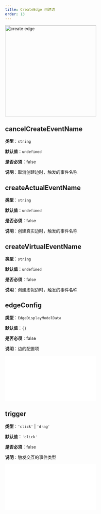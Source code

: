 ```yaml
---
title: CreateEdge 创建边
order: 13
---
```


<img alt="create edge" src="https://mdn.alipayobjects.com/huamei_qa8qxu/afts/img/A*W0EqR6-dp_oAAAAAAAAAAAAADmJ7AQ/original" height='300'/>

## cancelCreateEventName

**类型**：`string`

**默认值**：`undefined`

**是否必须**：false

**说明**：取消创建边时，触发的事件名称

## createActualEventName

**类型**：`string`

**默认值**：`undefined`

**是否必须**：false

**说明**：创建真实边时，触发的事件名称

## createVirtualEventName

**类型**：`string`

**默认值**：`undefined`

**是否必须**：false

**说明**：创建虚拟边时，触发的事件名称

## edgeConfig

**类型**：`EdgeDisplayModelData`

**默认值**：`{}`

**是否必须**：false

**说明**：边的配置项

<embed src="../../common/BehaviorSecondaryKey.zh.md"></embed>

## trigger

**类型**：`'click'` | `'drag'`

<!-- TODO 这里没和类型定义保持一致，需要确认 -->

**默认值**：`'click'`

**是否必须**：false

**说明**：触发交互的事件类型

<embed src="../../common/BehaviorShould.zh.md"></embed>
